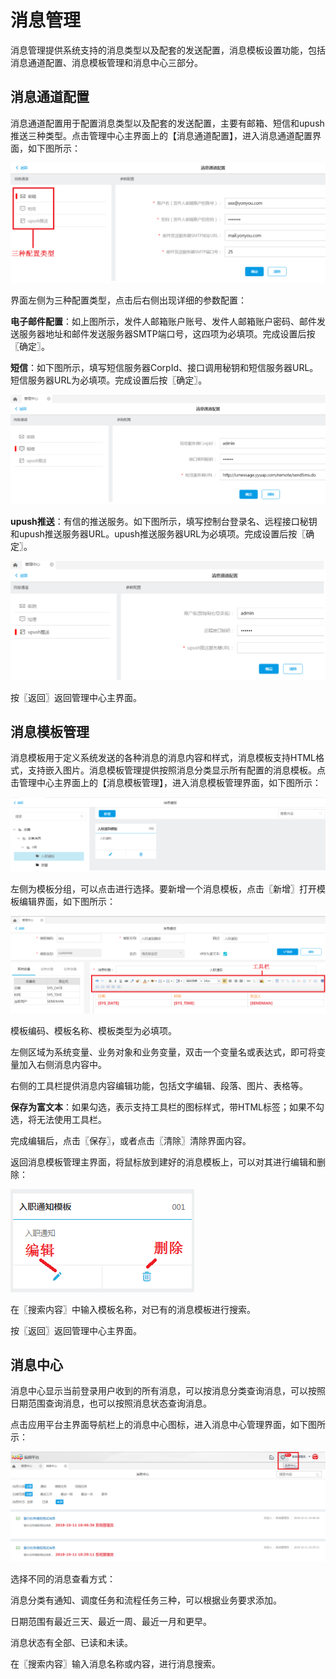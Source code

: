 # 消息管理

消息管理提供系统支持的消息类型以及配套的发送配置，消息模板设置功能，包括消息通道配置、消息模板管理和消息中心三部分。

## 消息通道配置

消息通道配置用于配置消息类型以及配套的发送配置，主要有邮箱、短信和upush推送三种类型。点击管理中心主界面上的【消息通道配置】，进入消息通道配置界面，如下图所示：

![](/articles/appspecial/5-/images/image91.png)

 
界面左侧为三种配置类型，点击后右侧出现详细的参数配置：

**电子邮件配置**：如上图所示，发件人邮箱账户账号、发件人邮箱账户密码、邮件发送服务器地址和邮件发送服务器SMTP端口号，这四项为必填项。完成设置后按〖确定〗。

**短信**：如下图所示，填写短信服务器CorpId、接口调用秘钥和短信服务器URL。短信服务器URL为必填项。完成设置后按〖确定〗。

![](/articles/appspecial/5-/images/image92.png)

 
**upush推送**：有信的推送服务。如下图所示，填写控制台登录名、远程接口秘钥和upush推送服务器URL。upush推送服务器URL为必填项。完成设置后按〖确定〗。

![](/articles/appspecial/5-/images/image93.png)

 
按〖返回〗返回管理中心主界面。

## 消息模板管理

消息模板用于定义系统发送的各种消息的消息内容和样式，消息模板支持HTML格式，支持嵌入图片。消息模板管理提供按照消息分类显示所有配置的消息模板。点击管理中心主界面上的【消息模板管理】，进入消息模板管理界面，如下图所示：

![](/articles/appspecial/5-/images/image94.png)

 
左侧为模板分组，可以点击进行选择。要新增一个消息模板，点击〖新增〗打开模板编辑界面，如下图所示：

![](/articles/appspecial/5-/images/image95.png)

 
模板编码、模板名称、模板类型为必填项。

左侧区域为系统变量、业务对象和业务变量，双击一个变量名或表达式，即可将变量加入右侧消息内容中。

右侧的工具栏提供消息内容编辑功能，包括文字编辑、段落、图片、表格等。

**保存为富文本**：如果勾选，表示支持工具栏的图标样式，带HTML标签；如果不勾选，将无法使用工具栏。

完成编辑后，点击〖保存〗，或者点击〖清除〗清除界面内容。

返回消息模板管理主界面，将鼠标放到建好的消息模板上，可以对其进行编辑和删除：

![](/articles/appspecial/5-/images/image96.png)

 
在〖搜索内容〗中输入模板名称，对已有的消息模板进行搜索。

按〖返回〗返回管理中心主界面。

## 消息中心

消息中心显示当前登录用户收到的所有消息，可以按消息分类查询消息，可以按照日期范围查询消息，也可以按照消息状态查询消息。

点击应用平台主界面导航栏上的消息中心图标，进入消息中心管理界面，如下图所示：

![](/articles/appspecial/5-/images/image97.png)

 
选择不同的消息查看方式：

消息分类有通知、调度任务和流程任务三种，可以根据业务要求添加。

日期范围有最近三天、最近一周、最近一月和更早。

消息状态有全部、已读和未读。

在〖搜索内容〗输入消息名称或内容，进行消息搜索。


